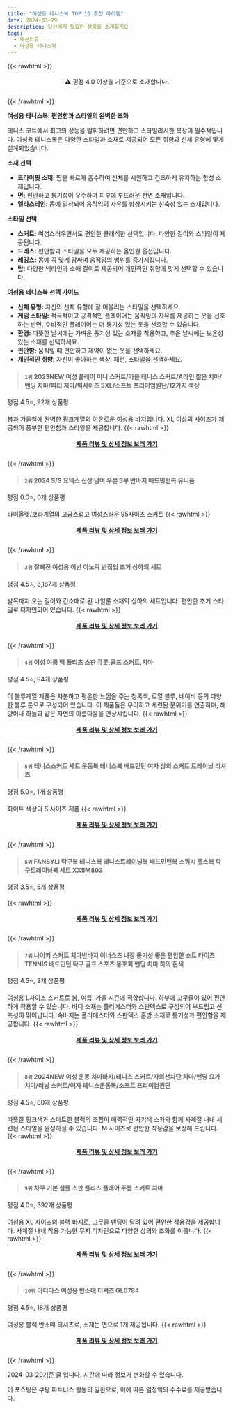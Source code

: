 ```yaml
---
title: "여성용 테니스복 TOP 10 추천 아이템"
date: 2024-03-29
description: 당신에게 필요한 상품을 소개할게요
tags:
  - 패션의류
  - 여성용 테니스복
---
```

{{< rawhtml >}}<div class="toc" style="text-align: center; height: 50px; line-height: 2;">  <p>⚠️ 평점 4.0 이상을 기준으로 소개합니다.<br></p></div> {{< /rawhtml >}}

**여성용 테니스복: 편안함과 스타일의 완벽한 조화**

테니스 코트에서 최고의 성능을 발휘하려면 편안하고 스타일리시한 복장이 필수적입니다. 여성용 테니스복은 다양한 스타일과 소재로 제공되어 모든 취향과 신체 유형에 맞게 설계되었습니다.

**소재 선택**

* **드라이핏 소재:** 땀을 빠르게 흡수하여 신체를 시원하고 건조하게 유지하는 합성 소재입니다.
* **면:** 편안하고 통기성이 우수하며 피부에 부드러운 천연 소재입니다.
* **엘라스테인:** 몸에 밀착되어 움직임의 자유를 향상시키는 신축성 있는 소재입니다.

**스타일 선택**

* **스커트:** 여성스러우면서도 편안한 클래식한 선택입니다. 다양한 길이와 스타일이 제공됩니다.
* **드레스:** 편안함과 스타일을 모두 제공하는 올인원 옵션입니다.
* **레깅스:** 몸에 꼭 맞게 감싸며 움직임의 범위를 증가시킵니다.
* **탑:** 다양한 넥라인과 소매 길이로 제공되어 개인적인 취향에 맞게 선택할 수 있습니다.

**여성용 테니스복 선택 가이드**

* **신체 유형:** 자신의 신체 유형에 잘 어울리는 스타일을 선택하세요.
* **게임 스타일:** 적극적이고 공격적인 플레이어는 움직임의 자유를 제공하는 옷을 선호하는 반면, 수비적인 플레이어는 더 통기성 있는 옷을 선호할 수 있습니다.
* **환경:** 따뜻한 날씨에는 가벼운 통기성 있는 소재를 착용하고, 추운 날씨에는 보온성 있는 소재를 선택하세요.
* **편안함:** 움직일 때 편안하고 제약이 없는 옷을 선택하세요.
* **개인적인 취향:** 자신이 좋아하는 색상, 패턴, 스타일을 선택하세요.


>#### `1위` 2023NEW 여성 플레어 미니 스커트/가을 테니스 스커트/A라인 짧은 치마/밴딩 치마/파티 지마/빅사이즈 5XL/소프트 프리미엄원단/12가지 색상
평점 4.5⭐, 92개 상품평

봄과 가을철에 완벽한 핑크계열의 여유로운 여성용 바지입니다. XL 이상의 사이즈가 제공되어 풍부한 편안함과 스타일을 제공합니다.
{{< rawhtml >}}<div class="toc" style="text-align: center; height: 50px; line-height: 2;"><p><b><a href="https://link.coupang.com/re/AFFSDP?lptag=AF5033054&pageKey=7563153792&itemId=19930119291&vendorItemId=87516139555&traceid=V0-153-db41acecb50c7b47&requestid=20240329141521550095737261&token=31850C%7CMIXED">제품 리뷰 및 상세 정보 보러 가기</a></b><br></p> </div>{{< /rawhtml >}}

>#### `2위` 2024 S/S 요넥스 신상 남여 우븐 3부 반바지 배드민턴복 유니폼
평점 0.0⭐, 0개 상품평

바이올렛/보라계열의 고급스럽고 여성스러운 95사이즈 스커트
{{< rawhtml >}}<div class="toc" style="text-align: center; height: 50px; line-height: 2;"><p><b><a href="https://link.coupang.com/re/AFFSDP?lptag=AF5033054&pageKey=7955918740&itemId=21981022625&vendorItemId=89028666387&traceid=V0-153-7c7e7f871d6ae1e9&clickBeacon=b6Wl3ZzJxOWznV3lb3W2xpWTFTVE5-ARGC775XtJnHkXUSrgD8jzpFA5hc-HRTX7cwiug73cewf8AEUpHUEyfbK47Ba1VjEHftDZrNe82sjuidIe382lsPWAHSxhlqsThwQdTodKCm6zYbbCmKeonjCcRU5_TZMUyHZdijr0ewZkIZwH6hEcafjbeajy9OKTuQk7WCH8EUV2Fi-8zpc64OLdyugTTLO1wVdElVqMq9oA2Ws5rQvCaB40AIbvQedGgffd5CTXNU1_GJbqhlq-NmSn1fL3_r_TlSfe9TZbXe_y-jDR7gW7Pfa4xWR5XBJgGXLTxvX5Q-hB3cyqX4aspI56Cd86AQxDJ6BKRIxyZsGkfCKS9SSfeQ03fCOig6apXWyy3B9SpMtd0RD5akP4AI0nUbERjhUBTtUtVlM7RqogwwTFD2TMooDt_na9LSXpLx3zd2b8kkJIvHTuVSFlqIXuQKFyiRQguPSOn8P_yWE_JfavhrrRaby0WDnbdqLygtET72ncK4V74yKML3HbTnbqDj6kyNmpT1-0cFPbS3o7mmmmH2JCe5cxwsG9NCmhqVECgyCEx9_kz_goYHMLOryJzGWt4RT1aK3J1RJa442eAjOUEjttciqzh_3b98DTDvYGlfEwEsfrDQcogFlSfWdYCAZ8C-xdvsjzqXNBeDf8yp6o50ZpXa205G7hdc38unoFxbfIjml8dGcTFg2QJGzbgdx21Z0e_T7LbHkI8evZCM_GzvWtFBeIqWYwQv-JCphHHx_Cv4dWtlFpkcoE_NstLDF9rr-81otR0uJYyOnfkHF0-b-CzlmbVjoZFaiMenHixYM_ZL3H4lIFt3sTOv2ZDhILIM-2YK0XP6cYYJuy5WihnDNIXDLKPoFfXSVBD8k_DhWT2JUfrjoATpsqvONKR4NO3dAE5drAuYRv2-LD_UtiW0f3tPxF4Ua3&requestid=20240329141521550095737261&token=31850C%7CMIXED">제품 리뷰 및 상세 정보 보러 가기</a></b><br></p> </div>{{< /rawhtml >}}

>#### `3위` 잘빠진 여성용 어반 아노락 반집업 조거 상하의 세트
평점 4.5⭐, 3,187개 상품평

발목까지 오는 길이와 긴소매로 된 나일론 소재의 상하의 세트입니다. 편안한 조거 스타일로 디자인되어 있습니다.
{{< rawhtml >}}<div class="toc" style="text-align: center; height: 50px; line-height: 2;"><p><b><a href="https://link.coupang.com/re/AFFSDP?lptag=AF5033054&pageKey=6216805347&itemId=12420390175&vendorItemId=79689736626&traceid=V0-153-44c9f7790faaf3a9&requestid=20240329141521550095737261&token=31850C%7CMIXED">제품 리뷰 및 상세 정보 보러 가기</a></b><br></p> </div>{{< /rawhtml >}}

>#### `4위` 여성 여름 백 플리츠 스판 큐롯,골프 스커트,치마
평점 4.5⭐, 94개 상품평

이 블루계열 제품은 차분하고 평온한 느낌을 주는 청록색, 로열 블루, 네이비 등의 다양한 블루 톤으로 구성되어 있습니다. 이 제품들은 우아하고 세련된 분위기를 연출하며, 해양이나 하늘과 같은 자연의 아름다움을 연상시킵니다.
{{< rawhtml >}}<div class="toc" style="text-align: center; height: 50px; line-height: 2;"><p><b><a href="https://link.coupang.com/re/AFFSDP?lptag=AF5033054&pageKey=6432563665&itemId=13887585045&vendorItemId=85844010184&traceid=V0-153-b535020d45dfe846&requestid=20240329141521550095737261&token=31850C%7CMIXED">제품 리뷰 및 상세 정보 보러 가기</a></b><br></p> </div>{{< /rawhtml >}}

>#### `5위` 테니스스커트 세트 운동복 테니스복 배드민턴 여자 상의 스커트 트레이닝 티셔츠
평점 5.0⭐, 1개 상품평

화이트 색상의 S 사이즈 제품
{{< rawhtml >}}<div class="toc" style="text-align: center; height: 50px; line-height: 2;"><p><b><a href="https://link.coupang.com/re/AFFSDP?lptag=AF5033054&pageKey=7212806605&itemId=18257745197&vendorItemId=85404322057&traceid=V0-153-d255b0a5c059f6bd&requestid=20240329141521550095737261&token=31850C%7CMIXED">제품 리뷰 및 상세 정보 보러 가기</a></b><br></p> </div>{{< /rawhtml >}}

>#### `6위` FANSYLI 탁구복 테니스복 테니스트레이닝복 배드민턴복 스쿼시 헬스복 탁구트레이닝복 세트 XX5M803
평점 3.5⭐, 5개 상품평


{{< rawhtml >}}<div class="toc" style="text-align: center; height: 50px; line-height: 2;"><p><b><a href="https://link.coupang.com/re/AFFSDP?lptag=AF5033054&pageKey=7323281452&itemId=18786971924&vendorItemId=85918203930&traceid=V0-153-610fbaa6154da908&requestid=20240329141521550095737261&token=31850C%7CMIXED">제품 리뷰 및 상세 정보 보러 가기</a></b><br></p> </div>{{< /rawhtml >}}

>#### `7위` 나이키 스커트 치마반바지 이너쇼츠 내장 통기성 좋은 편안한 쇼트 타이츠 TENNIS 배드민턴 탁구 골프 스포츠 동호회 밴딩 치마 하의 흰색
평점 4.5⭐, 2개 상품평

여성용 L사이즈 스커트로 봄, 여름, 가을 시즌에 적합합니다. 하부에 고무줄이 있어 편안하게 착용할 수 있습니다. 바디 소재는 폴리에스터와 스판덱스로 구성되어 부드럽고 신축성이 뛰어납니다. 속바지는 폴리에스터와 스판덱스 혼방 소재로 통기성과 편안함을 제공합니다.
{{< rawhtml >}}<div class="toc" style="text-align: center; height: 50px; line-height: 2;"><p><b><a href="https://link.coupang.com/re/AFFSDP?lptag=AF5033054&pageKey=7549411507&itemId=19864007191&vendorItemId=86964881548&traceid=V0-153-67d5b5d2ff14d2df&requestid=20240329141521550095737261&token=31850C%7CMIXED">제품 리뷰 및 상세 정보 보러 가기</a></b><br></p> </div>{{< /rawhtml >}}

>#### `8위` 2024NEW 여성 운동 치마바지/테니스 스커트/자외선차단 치마/밴딩 요가 치마/러닝 스커트/여자 테니스운동복/소프트 프리미엄원단
평점 4.5⭐, 60개 상품평

따뜻한 핑크색과 스마트한 블랙의 조합이 매력적인 카키색 스카와 함께 사계절 내내 세련된 스타일을 완성하실 수 있습니다. M 사이즈로 편안한 착용감을 보장해 드립니다.
{{< rawhtml >}}<div class="toc" style="text-align: center; height: 50px; line-height: 2;"><p><b><a href="https://link.coupang.com/re/AFFSDP?lptag=AF5033054&pageKey=7427811955&itemId=19284576116&vendorItemId=86942566624&traceid=V0-153-4b904ec038951ca6&requestid=20240329141521550095737261&token=31850C%7CMIXED">제품 리뷰 및 상세 정보 보러 가기</a></b><br></p> </div>{{< /rawhtml >}}

>#### `9위` 차쿠 기본 심플 스판 플리츠 플레어 주름 스커트 치마
평점 4.0⭐, 392개 상품평

여성용 XL 사이즈의 블랙 바지로, 고무줄 밴딩이 달려 있어 편안한 착용감을 제공합니다. 사계절 내내 착용 가능한 무지 디자인으로 다양한 상의와 조화를 이룹니다.
{{< rawhtml >}}<div class="toc" style="text-align: center; height: 50px; line-height: 2;"><p><b><a href="https://link.coupang.com/re/AFFSDP?lptag=AF5033054&pageKey=5248349662&itemId=7428714787&vendorItemId=85070589497&traceid=V0-153-d4c50589a2433c57&requestid=20240329141521550095737261&token=31850C%7CMIXED">제품 리뷰 및 상세 정보 보러 가기</a></b><br></p> </div>{{< /rawhtml >}}

>#### `10위` 아디다스 여성용 반소매 티셔츠 GL0784
평점 4.5⭐, 18개 상품평

여성용 블랙 반소매 티셔츠로, 소재는 면으로 1개 제공됩니다.
{{< rawhtml >}}<div class="toc" style="text-align: center; height: 50px; line-height: 2;"><p><b><a href="https://link.coupang.com/re/AFFSDP?lptag=AF5033054&pageKey=7380792748&itemId=19060910083&vendorItemId=86183835712&traceid=V0-153-d321d102041deeb2&requestid=20240329141521550095737261&token=31850C%7CMIXED">제품 리뷰 및 상세 정보 보러 가기</a></b><br></p> </div>{{< /rawhtml >}}


2024-03-29기준 글 입니다.
시간에 따라 정보가 변화할 수 있습니다.

이 포스팅은 쿠팡 파트너스 활동의 일환으로, 이에 따른 일정액의 수수료를 제공받습니다.